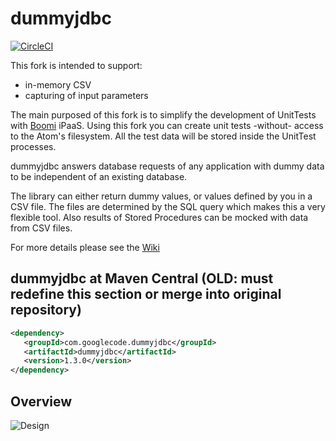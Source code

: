 # dummyjdbc 
[![CircleCI](https://circleci.com/gh/kaiwinter/dummyjdbc.svg?style=svg)](https://circleci.com/gh/kaiwinter/dummyjdbc)

This fork is intended to support:
- in-memory CSV
- capturing of input parameters

The main purposed of this fork is to simplify the development of UnitTests with [Boomi](https://boomi.com) iPaaS.
Using this fork you can create unit tests -without- access to the Atom's filesystem. All the test data will be stored inside the UnitTest processes.

dummyjdbc answers database requests of any application with dummy data to be independent of an existing database.

The library can either return dummy values, or values defined by you in a CSV file. The files are determined by the SQL query which makes this a very flexible tool. Also results of Stored Procedures can be mocked with data from CSV files.

For more details please see the [Wiki](https://github.com/kaiwinter/dummyjdbc/wiki)

## dummyjdbc at Maven Central (OLD: must redefine this section or merge into original repository)
```xml
<dependency>
   <groupId>com.googlecode.dummyjdbc</groupId>
   <artifactId>dummyjdbc</artifactId>
   <version>1.3.0</version>
</dependency>
```

## Overview

![Design](https://raw.githubusercontent.com/wiki/kaiwinter/dummyjdbc/images/dummyjdbc-design.png)
